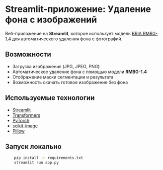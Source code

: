 # Streamlit-приложение: Удаление фона с изображений

Веб-приложение на **Streamlit**, которое использует модель [BRIA RMBG-1.4](https://huggingface.co/briaai/RMBG-1.4) для автоматического удаления фона с фотографий.

## Возможности
- Загрузка изображения (JPG, JPEG, PNG)
- Автоматическое удаление фона с помощью модели **RMBG-1.4**
- Отображение маски сегментации и результата
- Возможность скачать готовое изображение без фона

## Используемые технологии
- [Streamlit](https://streamlit.io/)
- [Transformers](https://huggingface.co/docs/transformers)
- [PyTorch](https://pytorch.org/)
- [scikit-image](https://scikit-image.org/)
- [Pillow](https://python-pillow.org/)

## Запуск локально
```bash
    pip install -r requirements.txt
    streamlit run app.py
```